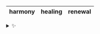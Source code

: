 | harmony | healing | renewal |
| :-----: | :-----: | :-----: |

<details>
  <summary>✨</summary>
  These words are chosen at random each day. New words will appear here tomorrow morning.
</details>